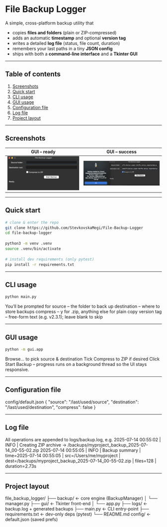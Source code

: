 # File Backup Logger

A simple, cross-platform backup utility that

* copies **files and folders** (plain or ZIP-compressed)
* adds an automatic **timestamp** and optional **version tag**
* writes a detailed **log file** (status, file count, duration)
* remembers your last paths in a tiny **JSON config**
* ships with both a **command-line interface** and a **Tkinter GUI**


---

## Table of contents
1. [Screenshots](#screenshots)
2. [Quick start](#quick-start)
3. [CLI usage](#cli-usage)
4. [GUI usage](#gui-usage)
5. [Configuration file](#configuration-file)
6. [Log file](#log-file)
7. [Project layout](#project-layout)

---

## Screenshots
| GUI – ready | GUI – success |
|-------------|---------------|
| ![Source / destination picker](/file_backup_logger/docs/img/gui_idle.png) | ![Backup finished](/file_backup_logger/docs/img/gui_done.png) |


---

## Quick start

```bash
# clone & enter the repo
git clone https://github.com/StevkovskaMegi/File-Backup-Logger
cd file-backup-logger        

python3 -m venv .venv
source .venv/bin/activate           

# install dev requirements (only pytest)
pip install -r requirements.txt
``` 

---

## CLI usage
```bash
python main.py
```
You’ll be prompted for
source – the folder to back up
destination – where to store backups
compress – y for .zip, anything else for plain copy
version tag – free-form text (e.g. v2.3.1); leave blank to skip

---

## GUI usage
```bash
python -m gui.app
```
Browse… to pick source & destination
Tick Compress to ZIP if desired
Click Start Backup – progress runs on a background thread so the UI stays responsive.

---

## Configuration file
config/default.json
{
  "source": "/last/used/source",
  "destination": "/last/used/destination",
  "compress": false
}

---

## Log file
All operations are appended to logs/backup.log, e.g.
2025-07-14 00:55:02 | INFO | Creating ZIP archive → /backups/myproject_backup_2025-07-14_00-55-02.zip
2025-07-14 00:55:05 | INFO | Backup summary | time=2025-07-14 00:55:05 | src=/Users/me/myproject | dest=/backups/myproject_backup_2025-07-14_00-55-02.zip | files=128 | duration=2.73s

---

## Project layout
file_backup_logger/
├── backup/            ← core engine (BackupManager)
│   └── manager.py
├── gui/               ← Tkinter front-end
│   └── app.py
├── logs/              ← backup.log + generated backups
├── main.py            ← CLI entry-point
├── requirements.txt   ← dev-only deps (pytest)
└── README.md
config/            ← default.json (saved prefs)

